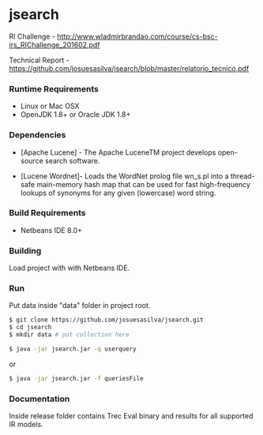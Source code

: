 # jsearch
RI Challenge - http://www.wladmirbrandao.com/course/cs-bsc-irs_RIChallenge_201602.pdf

Technical Report - https://github.com/josuesasilva/jsearch/blob/master/relatorio_tecnico.pdf

### Runtime Requirements

* Linux or Mac OSX
* OpenJDK 1.8+ or Oracle JDK 1.8+

### Dependencies

* [Apache Lucene] - The Apache LuceneTM project develops open-source search software.

* [Lucene Wordnet]- Loads the WordNet prolog file wn_s.pl into a thread-safe main-memory hash map that can be used for fast high-frequency lookups of synonyms for any given (lowercase) word string.



### Build Requirements

* Netbeans IDE 8.0+

### Building

Load project with with Netbeans IDE.

### Run

Put data inside "data" folder in project root.

```sh
$ git clone https://github.com/josuesasilva/jsearch.git
$ cd jsearch
$ mkdir data # put collection here
```

```sh
$ java -jar jsearch.jar -q userquery
```
or

```sh
$ java -jar jsearch.jar -f queriesFile
```

### Documentation

Inside release folder contains Trec Eval binary and results for all supported IR models.
